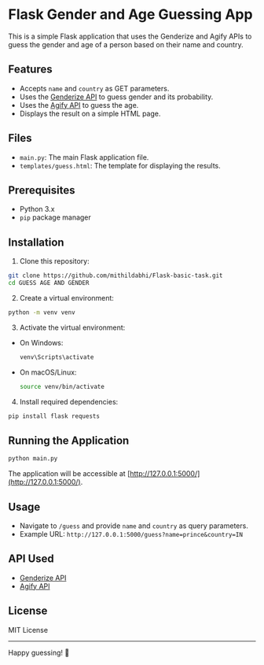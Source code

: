 
# Flask Gender and Age Guessing App

This is a simple Flask application that uses the Genderize and Agify APIs to guess the gender and age of a person based on their name and country.

## Features

- Accepts `name` and `country` as GET parameters.
- Uses the [Genderize API](https://genderize.io/) to guess gender and its probability.
- Uses the [Agify API](https://agify.io/) to guess the age.
- Displays the result on a simple HTML page.

## Files

- `main.py`: The main Flask application file.
- `templates/guess.html`: The template for displaying the results.

## Prerequisites

- Python 3.x
- `pip` package manager

## Installation

1. Clone this repository:

```bash
git clone https://github.com/mithildabhi/Flask-basic-task.git
cd GUESS AGE AND GENDER
```

2. Create a virtual environment:

```bash
python -m venv venv
```

3. Activate the virtual environment:

- On Windows:
  ```bash
  venv\Scripts\activate
  ```
- On macOS/Linux:
  ```bash
  source venv/bin/activate
  ```

4. Install required dependencies:

```bash
pip install flask requests
```

## Running the Application

```bash
python main.py
```

The application will be accessible at [http://127.0.0.1:5000/](http://127.0.0.1:5000/).

## Usage

- Navigate to `/guess` and provide `name` and `country` as query parameters.
- Example URL: `http://127.0.0.1:5000/guess?name=prince&country=IN`

## API Used

- [Genderize API](https://genderize.io/)
- [Agify API](https://agify.io/)

## License

MIT License

---

Happy guessing! 🚀
